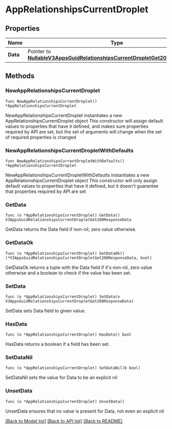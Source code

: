 # AppRelationshipsCurrentDroplet

## Properties

Name | Type | Description | Notes
------------ | ------------- | ------------- | -------------
**Data** | Pointer to [**NullableV3AppsGuidRelationshipsCurrentDropletGet200ResponseData**](V3AppsGuidRelationshipsCurrentDropletGet200ResponseData.md) |  | [optional] 

## Methods

### NewAppRelationshipsCurrentDroplet

`func NewAppRelationshipsCurrentDroplet() *AppRelationshipsCurrentDroplet`

NewAppRelationshipsCurrentDroplet instantiates a new AppRelationshipsCurrentDroplet object
This constructor will assign default values to properties that have it defined,
and makes sure properties required by API are set, but the set of arguments
will change when the set of required properties is changed

### NewAppRelationshipsCurrentDropletWithDefaults

`func NewAppRelationshipsCurrentDropletWithDefaults() *AppRelationshipsCurrentDroplet`

NewAppRelationshipsCurrentDropletWithDefaults instantiates a new AppRelationshipsCurrentDroplet object
This constructor will only assign default values to properties that have it defined,
but it doesn't guarantee that properties required by API are set

### GetData

`func (o *AppRelationshipsCurrentDroplet) GetData() V3AppsGuidRelationshipsCurrentDropletGet200ResponseData`

GetData returns the Data field if non-nil, zero value otherwise.

### GetDataOk

`func (o *AppRelationshipsCurrentDroplet) GetDataOk() (*V3AppsGuidRelationshipsCurrentDropletGet200ResponseData, bool)`

GetDataOk returns a tuple with the Data field if it's non-nil, zero value otherwise
and a boolean to check if the value has been set.

### SetData

`func (o *AppRelationshipsCurrentDroplet) SetData(v V3AppsGuidRelationshipsCurrentDropletGet200ResponseData)`

SetData sets Data field to given value.

### HasData

`func (o *AppRelationshipsCurrentDroplet) HasData() bool`

HasData returns a boolean if a field has been set.

### SetDataNil

`func (o *AppRelationshipsCurrentDroplet) SetDataNil(b bool)`

 SetDataNil sets the value for Data to be an explicit nil

### UnsetData
`func (o *AppRelationshipsCurrentDroplet) UnsetData()`

UnsetData ensures that no value is present for Data, not even an explicit nil

[[Back to Model list]](../README.md#documentation-for-models) [[Back to API list]](../README.md#documentation-for-api-endpoints) [[Back to README]](../README.md)


